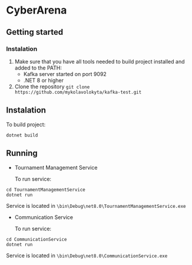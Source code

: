 # CyberArena
## Getting started
### Instalation
1. Make sure that you have all tools needed to build project installed and added to the PATH:
    - Kafka server started on port 9092
    - .NET 8 or higher
2. Clone the repository `git clone https://github.com/mykolavolokyta/kafka-test.git`
## Instalation
To build project:
```
dotnet build
```
## Running
- Tournament Management Service

	To run service:
```
cd TournamentManagementService
dotnet run
```
Service is located in ```\bin\Debug\net8.0\TournamentManagementService.exe```
- Communication Service

	To run service:
```
cd CommunicationService
dotnet run
```
Service is located in ```\bin\Debug\net8.0\CommunicationService.exe```